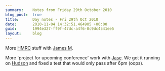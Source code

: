```yaml
---
summary:    Notes from Friday 29th October 2010
blog_post:  true
title:      Day notes - Fri 29th Oct 2010
date:       2010-11-04 14:32:51.464905 +00:00
guid:       1994e327-ff9f-47dc-a4f6-0c9dc4541ee5
layout:     blog
---
```

More [HMRC](http://www.hmrc.gov.uk/employers/cdrom/) stuff with [James M](http://blog.floehopper.org/).

More 'project for upcoming conference' work with [Jase](http://jasoncale.com/).  We got it running on [Hudson](http://hudson-ci.org/) and fixed a test that would only pass after 6pm (oops).
